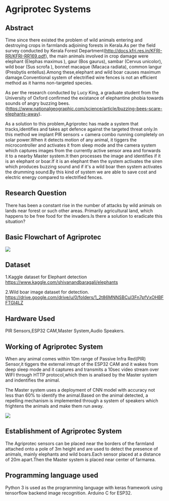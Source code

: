 

# Agriprotec Systems

## Abstract
Time since there existed the problem of wild animals entering and destroying crops in farmlands adjoining forests in Kerala.As per the field survey conducted by  Kerala Forest
Department(http://docs.kfri.res.in/KFRI-RR/KFRI-RR169.pdf), the main animals involved in crop damage were elephant (Elephas maximus ), gaur (Bos gaurus), sambar (Cervus unicolor), wild boar (Sus scrofa ), bonnet macaque (Macaca radiata), common langur (Presbytis entellus).Among these,elephant and wild boar causes maximum damage.Conventional system of electrified wire fences is not an efficient method as it harms non-targeted species.

As per the research conducted by Lucy King, a graduate student from the University of Oxford confirmed the existance of elephantine phobia towards sounds of angry buzzing bees.
(https://www.nationalgeographic.com/science/article/buzzing-bees-scare-elephants-away).

As a solution to this problem,Agriprotec has made a system that tracks,identifies and takes apt defence against the targeted threat only.In this method we implant PIR sensors + camera combo running completely on solar power.When it detects motion of any animal, it tiggers the microcontroller and activates it  from sleep mode and  the  camera system which captures images from the currently active sensor area and forwards it to a nearby Master system.It then  processes the image and identifies if it is an elephant or boar.If it is an elephant then the system activates the siren which produces buzzing sound and if it's a wild boar then system activates the drumming sound.By this kind of system we are able to save cost and electric energy compared to electrified fences.

## Research Question 
There has been a constant rise in the number of attacks by wild animals on lands near forest or such other areas. Primarily agricultural land, which happens to be free food for the invaders.Is there a solution to eradicate this situation?

## Basic Flowchart of Agriprotec
![](highlevel_flowchart.png)


## Dataset
1.Kaggle dataset for Elephant detection
 https://www.kaggle.com/shivanandbaragali/elephants
 
2.Wild boar image dataset for detection.
 https://drive.google.com/drive/u/0/folders/1_2t86MNNSBCuI3Fn7pfVxOHBFFTGI4LZ


## Hardware Used
PIR Sensors,ESP32 CAM,Master System,Audio Speakers.

## Working of Agriprotec System
When any animal comes within 10m range of Passive Infra Red(PIR) Sensor,it tiggers the external intrupt of the ESP32 CAM and it wakes from deep sleep mode and it captures and transmits a 10sec video stream over WIFI through HTTP protocol,which then is analised by the Master system and indentifies the animal.

   The Master system uses a deployment of CNN model with accuracy not less than 60% to identify the animal.Based on the animal detected, a repelling mechanism is implemented through a system of speakers which frightens the animals and make them run away.
   
![](complete_flowchart.png)
## Establishment of Agriprotec System
The Agriprotec sensors can be placed near the borders of the farmland attached onto a pole of 3m height and are used to detect the presence of animals, mainly elephants and wild boars.Each sensor placed at a distance of 20m apart.Then the Master system is placed near center of farmarea.

## Programming language used
Python 3 is used as the programming language with keras framework using tensorflow backend image recognition.
Arduino C for ESP32.


